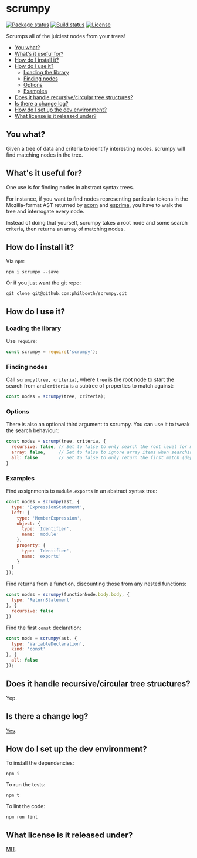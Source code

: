 # scrumpy

[![Package status](https://img.shields.io/npm/v/scrumpy.svg?style=flat-square)](https://www.npmjs.com/package/scrumpy)
[![Build status](https://img.shields.io/travis/philbooth/scrumpy.svg?style=flat-square)](https://travis-ci.org/philbooth/scrumpy)
[![License](https://img.shields.io/github/license/philbooth/scrumpy.svg?style=flat-square)](https://opensource.org/licenses/MIT)

Scrumps all of the juiciest nodes from your trees!

* [You what?](#you-what)
* [What's it useful for?](#whats-it-useful-for)
* [How do I install it?](#how-do-i-install-it)
* [How do I use it?](#how-do-i-use-it)
  * [Loading the library](#loading-the-library)
  * [Finding nodes](#finding-nodes)
  * [Options](#options)
  * [Examples](#examples)
* [Does it handle recursive/circular tree structures?](#does-it-handle-recursivecircular-tree-structures)
* [Is there a change log?](#is-there-a-change-log)
* [How do I set up the dev environment?](#how-do-i-set-up-the-dev-environment)
* [What license is it released under?](#what-license-is-it-released-under)

## You what?

Given a tree of data
and criteria to identify
interesting nodes,
scrumpy will find matching nodes
in the tree.

## What's it useful for?

One use is
for finding nodes
in abstract syntax trees.

For instance,
if you want to find nodes
representing particular tokens
in the Mozilla-format AST
returned by [acorn](https://github.com/ternjs/acorn)
and [esprima](http://esprima.org/),
you have to walk the tree
and interrogate every node.

Instead of doing that yourself,
scrumpy takes a root node
and some search criteria,
then returns an array
of matching nodes.

## How do I install it?

Via `npm`:

```
npm i scrumpy --save
```

Or if you just want the git repo:

```
git clone git@github.com:philbooth/scrumpy.git
```

## How do I use it?

### Loading the library

Use `require`:

```js
const scrumpy = require('scrumpy');
```

### Finding nodes

Call `scrumpy(tree, criteria)`,
where `tree` is the root node
to start the search from
and `criteria` is a subtree
of properties to match against:

```js
const nodes = scrumpy(tree, criteria);
```

### Options

There is also
an optional third argument
to scrumpy.
You can use it
to tweak the search behaviour:

```js
const nodes = scrump(tree, criteria, {
  recursive: false, // Set to false to only search the root level for matches.
  array: false,     // Set to false to ignore array items when searching.
  all: false        // Set to false to only return the first match (depth-first).
}
```

### Examples

Find assignments to `module.exports`
in an abstract syntax tree:

```js
const nodes = scrumpy(ast, {
  type: 'ExpressionStatement',
  left: {
    type: 'MemberExpression',
	object: {
	  type: 'Identifier',
	  name: 'module'
	},
	property: {
	  type: 'Identifier',
	  name: 'exports'
	}
  }
});
```

Find returns from a function,
discounting those from any nested functions:

```js
const nodes = scrumpy(functionNode.body.body, {
  type: 'ReturnStatement'
}, {
  recursive: false
})
```

Find the first `const` declaration:

```js
const node = scrumpy(ast, {
  type: 'VariableDeclaration',
  kind: 'const'
}, {
  all: false
});
```

## Does it handle recursive/circular tree structures?

Yep.

## Is there a change log?

[Yes](CHANGELOG.md).

## How do I set up the dev environment?

To install the dependencies:

```
npm i
```

To run the tests:

```
npm t
```

To lint the code:

```
npm run lint
```

## What license is it released under?

[MIT](LICENSE).

